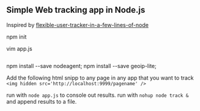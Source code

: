 Simple Web tracking app in Node.js
---

Inspired by [flexible-user-tracker-in-a-few-lines-of-node](http://run-node.com/flexible-user-tracker-in-a-few-lines-of-node/)



npm init

vim app.js

```

```

npm install --save nodeagent;
npm install --save geoip-lite;


Add the following html snipp to any page in any app that you want to track
``` <img hidden src='http://localhost:9999/pagename' />  ```

run with ```node app.js``` to console out results.
run with ```nohup node track &``` and append results to a file.





